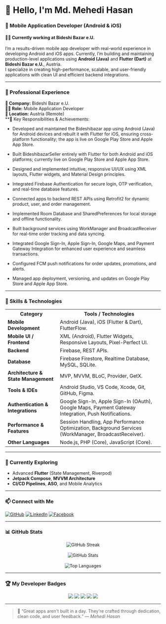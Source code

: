 # 👋 Hello, I'm **Md. Mehedi Hasan**

### 📱 Mobile Application Developer (Android & iOS)  
#### 👨‍💻 Currently working at **Bideshi Bazar e.U.**

I’m a results-driven mobile app developer with real-world experience in developing Android and iOS apps. Currently, I’m building and maintaining production-level applications using **Android (Java)** and **Flutter (Dart)** at **Bideshi Bazar e.U.**, Austria.  
I specialize in creating high-performance, scalable, and user-friendly applications with clean UI and efficient backend integrations.

---

### 💼 Professional Experience

**🏢 Company:** Bideshi Bazar e.U.  
**🧑‍💻 Role:** Mobile Application Developer  
**📍 Location:** Austria (Remote)  
**🔧 Key Responsibilities & Achievements:

- Developed and maintained the Bideshibazar app using Android (Java) for Android devices and rebuilt it with Flutter for iOS, ensuring cross-platform functionality; the app is live on Google Play Store and Apple App Store.

- Built BideshibazarSeller entirely with Flutter for both Android and iOS platforms; currently live on Google Play Store and Apple App Store.

- Designed and implemented intuitive, responsive UI/UX using XML layouts, Flutter widgets, and Material Design principles.

- Integrated Firebase Authentication for secure login, OTP verification, and real-time database features.

- Connected apps to backend REST APIs using Retrofit2 for dynamic product, user, and order management.

- Implemented Room Database and SharedPreferences for local storage and offline functionality.

- Built background services using WorkManager and BroadcastReceiver for real-time order tracking and data syncing.

- Integrated Google Sign-In, Apple Sign-In, Google Maps, and Payment Gateway Integration for enhanced user experience and seamless transactions.

- Configured FCM push notifications for order updates, promotions, and alerts.

- Managed app deployment, versioning, and updates on Google Play Store and Apple App Store.

---

### 🚀 Skills & Technologies

<table>
  <tr>
    <th>Category</th>
    <th>Tools / Technologies</th>
  </tr>
  <tr>
    <td><b>Mobile Development</b></td>
    <td>Android (Java), iOS (Flutter & Dart), FlutterFlow.</td>
  </tr>
  <tr>
    <td><b>Mobile UI / Frontend</b></td>
    <td>XML (Android), Flutter Widgets, Responsive Layouts, Pixel-Perfect UI.</td>
  </tr>
  <tr>
    <td><b>Backend</b></td>
    <td>Firebase, REST APIs.</td>
  </tr>
  <tr>
    <td><b>Database</b></td>
    <td>Firebase Firestore, Realtime Database, MySQL, SQLite.</td>
  </tr>
  <tr>
    <td><b>Architecture & State Management</b></td>
    <td>MVP, MVVM, BLoC, Provider, GetX.</td>
  </tr>
  <tr>
    <td><b>Tools & IDEs</b></td>
    <td>Android Studio, VS Code, Xcode, Git, GitHub, Figma.</td>
  </tr>
  <tr>
    <td><b>Authentication & Integrations</b></td>
    <td>Google Sign-In, Apple Sign-In (OAuth), Google Maps, Payment Gateway Integration, Push Notifications.</td>
  </tr>
  <tr>
    <td><b>Performance & Features</b></td>
    <td>Session Handling, App Performance Optimization, Background Services (WorkManager, BroadcastReceiver).</td>
  </tr>
  <tr>
    <td><b>Other Languages</b></td>
    <td>Node.js, PHP (Core), JavaScript (Core).</td>
  </tr>
</table>


---

### 🌱 Currently Exploring

- Advanced **Flutter** (State Management, Riverpod)
- **Jetpack Compose**, **MVVM Architecture**
- **CI/CD Pipelines**, **ASO**, and Mobile Analytics

---

### 📫 Connect with Me

[![GitHub](https://img.shields.io/badge/GitHub-100000?style=flat&logo=github&logoColor=white)](https://github.com/mehediinf)
[![LinkedIn](https://img.shields.io/badge/LinkedIn-blue?style=flat&logo=linkedin)](https://www.linkedin.com/in/mehedi4556/)
[![Facebook](https://img.shields.io/badge/Facebook-1877F2?style=flat&logo=facebook&logoColor=white)](https://www.facebook.com/mehedi.cse.inf/)

---

### 📊 GitHub Stats

<p align="center">
  <img src="https://streak-stats.demolab.com?user=mehediinf&theme=tokyonight_duo&hide_border=false&date_format=j%20M%5B%20Y%5D&border_radius=10" alt="GitHub Streak" />
  <br><br>
  <img src="https://github-readme-stats.vercel.app/api?username=mehediinf&show_icons=true&theme=tokyonight&border_radius=10" alt="GitHub Stats" />
  <br><br>
  <img src="https://github-readme-stats.vercel.app/api/top-langs/?username=mehediinf&layout=compact&theme=tokyonight&border_radius=10" alt="Top Languages" />
</p>

---

### 🏆 My Developer Badges

<p align="center">
  <img src="https://img.shields.io/badge/Active%20Developer-%23121011?style=for-the-badge&logo=github&logoColor=white&color=2ea44f" />
  <img src="https://img.shields.io/badge/Pro%20User-%23121011?style=for-the-badge&logo=github&logoColor=white&color=blue" />
  <img src="https://img.shields.io/badge/Star%20Contributor-%23121011?style=for-the-badge&logo=github&logoColor=white&color=ffcc00" />
  <img src="https://img.shields.io/badge/Frequent%20Committer-%23121011?style=for-the-badge&logo=git&logoColor=white&color=orange" />
  <img src="https://img.shields.io/badge/Issue%20Solver-%23121011?style=for-the-badge&logo=github&logoColor=white&color=red" />
</p>

---

> 🧠 “Great apps aren't built in a day. They're crafted through dedication, clean code, and user feedback.” — *Mehedi Hasan*
